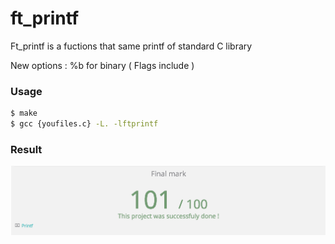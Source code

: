 # ft_printf

Ft_printf is a fuctions that same printf of standard C library

New options : %b for binary ( Flags include )

### Usage
```sh
$ make
$ gcc {youfiles.c} -L. -lftprintf
```

### Result
![Image of Result](https://github.com/overedge/ft_printf/blob/master/screen.png)
